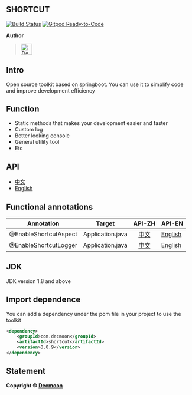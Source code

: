 
SHORTCUT
-

[![Build Status](https://travis-ci.org/Decmoon/shortcut.svg?branch=master)](https://travis-ci.org/github/Decmoon/shortcut)
[![Gitpod Ready-to-Code](https://img.shields.io/badge/Gitpod-Ready--to--Code-blue?logo=gitpod)](https://gitpod.io/#https://github.com/Decmoon/shortcut) 

**Author**

> [<img width="30px" title="Decmoon" src="https://avatars3.githubusercontent.com/u/51840843?s=400&u=d909c885dc61d75a2ca60c6d52c2315714d8bdfe&v=4"/>
](https://github.com/Decmoon)


Intro
-
Open source toolkit based on springboot.
You can use it to simplify code and improve development efficiency

 

Function
-
+ Static methods that makes your development easier and faster
+ Custom log
+ Better looking console
+ General utility tool 
+ Etc

API
-
+ [中文](api/chinese/API-zh.md)
+ [English](api/english/API-en.md)


Functional annotations
-
Annotation|Target|API-ZH|API-EN|
:---:|:---:|:---:|:---
@EnableShortcutAspect|Application.java|[中文](api/chinese/annotation-EnableShortcutAspect-zh.md)|[English]() 
@EnableShortcutLogger|Application.java|[中文]()|[English]() 

JDK
-
JDK version 1.8 and above

Import dependence
-

You can add a dependency under the pom file in your project to use the toolkit

```xml
<dependency>
    <groupId>com.decmoon</groupId>
    <artifactId>shortcut</artifactId>
    <version>0.0.9</version>
</dependency>
```


Statement
-
**Copyright © [Decmoon](https://github.com/Decmoon)**<br/>
